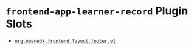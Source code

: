 # `frontend-app-learner-record` Plugin Slots

* [`org.openedx.frontend.layout.footer.v1`](./FooterSlot/)
